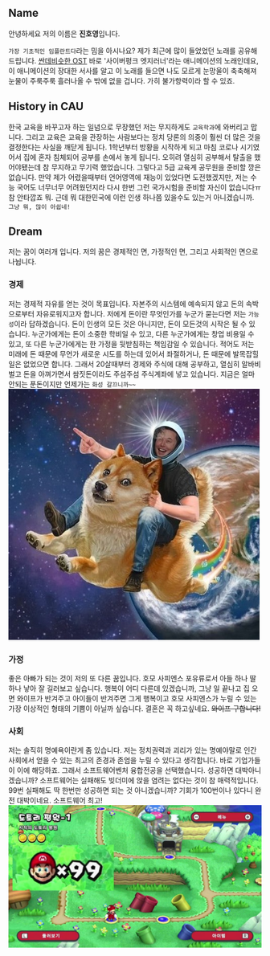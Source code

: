 ## Name
안녕하세요 저의 이름은 **진호영**입니다.

`가장 기초적인 임플란트다`라는 밈을 아시나요? 제가 최근에 많이 들었었던 노래를 공유해드립니다.
[싼데비슷한 OST](https://www.youtube.com/watch?v=eg_yMhrRD0A)
바로 '사이버펑크 엣지러너'라는 애니메이션의 노래인데요, 이 애니메이션의 장대한 서사를 알고 이 노래를 들으면 나도 모르게 눈망울이 축축해져 눈물이 주룩주룩 흘러나올 수 밖에 없을 겁니다. 가히 불가항력이라 할 수 있죠.

## History in CAU
한국 교육을 바꾸고자 하는 일념으로 무장했던 저는 무지하게도 `교육학과`에 와버리고 맙니다. 그리고 교육은 교육을 관장하는 사람보다는 정치 당론의 의중이 훨씬 더 많은 것을 결정한다는 사실을 깨닫게 됩니다. 1학년부터 방황을 시작하게 되고 마침 코로나 시기였어서 집에 혼자 침체되어 공부를 손에서 놓게 됩니다. 오히려 열심히 공부해서 탈출을 했어야됐는데 참 무지하고 무기력 했었습니다. 그렇다고 5급 교육계 공무원을 준비할 깡은 없습니다. 만약 제가 어렸을때부터 언어영역에 재능이 있었다면 도전했겠지만, 저는 수능 국어도 너무너무 어려웠던지라 다시 한번 그런 국가시험을 준비할 자신이 없습니다ㅠ 참 안타깝죠 뭐. 근데 뭐 대한민국에 이런 인생 하나쯤 있을수도 있는거 아니겠습니까. `그냥 뭐, 많이 아쉽네!`

## Dream
저는 꿈이 여러개 입니다. 저의 꿈은 경제적인 면, 가정적인 면, 그리고 사회적인 면으로 나뉩니다.

### 경제
저는 경제적 자유를 얻는 것이 목표입니다. 자본주의 시스템에 예속되지 않고 돈의 속박으로부터 자유로워지고자 합니다. 저에게 돈이란 무엇인가를 누군가 묻는다면 저는 `가능성`이라 답하겠습니다. 돈이 인생의 모든 것은 아니지만, 돈이 모든것의 시작은 될 수 있습니다. 누군가에게는 돈이 소중한 학비일 수 있고, 다른 누군가에게는 창업 비용일 수 있고, 또 다른 누군가에게는 한 가정을 뒷받침하는 책임감일 수 있습니다. 적어도 저는 미래에 돈 때문에 무언가 새로운 시도를 하는데 있어서 좌절하거나, 돈 때문에 발목잡힐 일은 없었으면 합니다. 그래서 20살때부터 경제와 주식에 대해 공부하고, 열심히 알바비 벌고 돈을 아껴가면서 쌈짓돈이라도 주섬주섬 주식계좌에 넣고 있습니다. 지금은 얼마 안되는 푼돈이지만 언제가는 `화성 갈끄니까~~`
![화성 짤](./hwasung.jpg)
### 가정
좋은 아빠가 되는 것이 저의 또 다른 꿈입니다. 호모 사피엔스 포유류로서 아들 하나 딸 하나 낳아 잘 길러보고 싶습니다. 행복이 어디 다른데 있겠습니까, 그냥 일 끝나고 집 오면 와이프가 반겨주고 아이들이 반겨주면 그게 행복이고 호모 사피엔스가 누릴 수 있는 가장 이상적인 형태의 기쁨이 아닐까 싶습니다. 결혼은 꼭 하고싶네요. ~~와이프 구합니다!~~

### 사회
저는 솔직히 명예욕이란게 좀 있습니다. 저는 정치권력과 괴리가 있는 명예야말로 인간 사회에서 얻을 수 있는 최고의 존경과 존엄을 누릴 수 있다고 생각합니다. 바로 기업가들이 이에 해당하죠. 그래서 소프트웨어벤처 융합전공을 선택했습니다. 성공하면 대박아니겠습니까? 소프트웨어는 실패해도 빚더미에 앉을 염려는 없다는 것이 참 매력적입니다. 99번 실패해도 딱 한번만 성공하면 되는 것 아니겠습니까? 기회가 100번이나 있다니 완전 대박이네요. 소프트웨어 최고!
![소프트의 위대함](./mario99.jpg)
